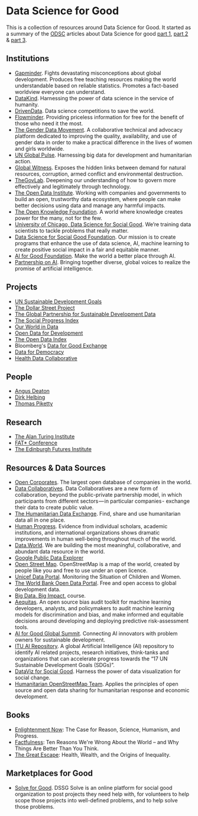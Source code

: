 # Data Science for Good
This is a collection of resources around Data Science for Good. It started as a summary of the [ODSC](http://opendatascience.com/) articles about Data Science for good [part 1](http://opendatascience.com/data-science-for-good-part-1/), [part 2](http://opendatascience.com/data-science-for-good-part-2/) & [part 3](http://opendatascience.com/data-science-for-good-part-3/). 

## Institutions
* [Gapminder](http://gapminder.org/). Fights devastating misconceptions about global development. Produces free teaching resources making the world understandable based on reliable statistics. Promotes a fact-based worldview everyone can understand.
* [DataKind](http://www.datakind.org/). Harnessing the power of data science in the service of humanity.
* [DrivenData](https://www.drivendata.org/). Data science competitions to save the world.
* [Flowminder](http://www.flowminder.org). Providing priceless information for free for the benefit of those who need it the most.
* [The Gender Data Movement](http://www.data2x.org). A collaborative technical and advocacy platform dedicated to improving the quality, availability, and use of gender data in order to make a practical difference in the lives of women and girls worldwide.
* [UN Global Pulse](http://www.unglobalpulse.org/). Harnessing big data for development and humanitarian action.
* [Global Witness](https://www.globalwitness.org). Exposes the hidden links between demand for natural resources, corruption, armed conflict and environmental destruction.
* [TheGovLab](http://www.thegovlab.org). Deepening our understanding of how to govern more effectively and legitimately through technology.
* [The Open Data Institute](http://theodi.org/). Working with companies and governments to build an open, trustworthy data ecosystem, where people can make better decisions using data and manage any harmful impacts.
* [The Open Knowledge Foundation](https://okfn.org). A world where knowledge creates power for the many, not for the few.
* [University of Chicago, Data Science for Social Good](https://dssg.uchicago.edu/). We’re training data scientists to tackle problems that really matter.
* [Data Science for Social Good Foundation](https://www.datascienceforsocialgood.org). Our mission is to create programs that enhance the use of data science, AI, machine learning to create positive social impact in a fair and equitable manner.
* [AI for Good Foundation](https://ai4good.org). Make the world a better place through AI.
* [Partnership on AI](https://www.partnershiponai.org). Bringing together diverse, global voices to realize the promise of artificial intelligence.

## Projects
* [UN Sustainable Development Goals](http://www.un.org/sustainabledevelopment/sustainable-development-goals/)
* [The Dollar Street Project](https://www.gapminder.org/dollar-street)
* [The Global Partnership for Sustainable Development Data](http://www.data4sdgs.org)
* [The Social Progress Index](http://www.socialprogressindex.com)
* [Our World in Data](https://ourworldindata.org/)
* [Open Data for Development](http://od4d.com/)
* [The Open Data Index](https://index.okfn.org)
* Bloomberg's [Data for Good Exchange](https://www.bloomberg.com/company/d4gx/)
* [Data for Democracy](http://datafordemocracy.org)
* [Health Data Collaborative](https://www.healthdatacollaborative.org)

## People
* [Angus Deaton](https://en.wikipedia.org/wiki/Angus_Deaton)
* [Dirk Helbing](https://scholar.google.com/citations?user=ebrNfPAAAAAJ)
* [Thomas Piketty](https://en.wikipedia.org/wiki/Thomas_Piketty)

## Research
* [The Alan Turing Institute](https://www.turing.ac.uk)
* [FAT* Conference](https://www.fatconference.org)
* [The Edinburgh Futures Institute](https://efi.ed.ac.uk)

## Resources & Data Sources
* [Open Corporates](https://opencorporates.com). The largest open database of companies in the world.
* [Data Collaboratives](http://datacollaboratives.org). Data Collaboratives are a new form of collaboration, beyond the public-private partnership model, in which participants from different sectors — in particular companies - exchange their data to create public value.
* [The Humanitarian Data Exchange](https://data.humdata.org). Find, share and use humanitarian data all in one place.
* [Human Progress](https://humanprogress.org). Evidence from individual scholars, academic institutions, and international organizations shows dramatic improvements in human well-being throughout much of the world.
* [Data.World](https://data.world). We are building the most meaningful, collaborative, and abundant data resource in the world.
* [Google Public Data Explorer](https://www.google.com/publicdata/explore)
* [Open Street Map](http://openstreetmap.org). OpenStreetMap is a map of the world, created by people like you and free to use under an open licence.
* [Unicef Data Portal](https://data.unicef.org). Monitoring the Situation of Children and Women.
* [The World Bank Open Data Portal](https://data.worldbank.org). Free and open access to global development data.
* [Big Data. Big Impact.](https://cognitiveclass.ai/socialgood/) course.
* [Aequitas](http://dsapp.uchicago.edu/aequitas/). An open source bias audit toolkit for machine learning developers, analysts, and policymakers to audit machine learning models for discrimination and bias, and make informed and equitable decisions around developing and deploying predictive risk-assessment tools.
* [AI for Good Global Summit](https://aiforgood.itu.int). Connecting AI innovators with problem owners for sustainable development.
* [ITU AI Repository](https://www.itu.int/en/ITU-T/AI/Pages/ai-repository.aspx). A global Artificial Intelligence (AI) repository to identify AI related projects, research initiatives, think-tanks and organizations that can accelerate progress towards the “17 UN Sustainable Development Goals (SDGs)”.
* [DataViz for Social Good](https://www.vizforsocialgood.com). Harness the power of data visualization for social change.
* [Humanitarian OpenStreetMap Team](https://www.hotosm.org). Applies the principles of open source and open data sharing for humanitarian response and economic development.

## Books
* [Enlightenment Now](https://www.goodreads.com/book/show/35696171-enlightenment-now): The Case for Reason, Science, Humanism, and Progress.
* [Factfulness](https://www.goodreads.com/book/show/34890015-factfulness): Ten Reasons We're Wrong About the World – and Why Things Are Better Than You Think.
* [The Great Escape](https://www.goodreads.com/book/show/17942017-the-great-escape): Health, Wealth, and the Origins of Inequality.

<!--
* [The Progress Paradox](https://www.goodreads.com/book/show/191230.The_Progress_Paradox)
* [Infinite Progress](https://www.goodreads.com/book/show/16145206-infinite-progress)
* [The Infinite Resource](https://www.goodreads.com/book/show/16291969-the-infinite-resource)
* [The Rational Optimist](https://www.goodreads.com/book/show/7776209-the-rational-optimist)
* [Utopia for Realists](https://www.goodreads.com/book/show/32856013-utopia-for-realists)
* [The case for Rational Optimism](https://www.goodreads.com/book/show/6447182-the-case-for-rational-optimism)
* [Mass Flourishing](https://www.goodreads.com/book/show/17847857-mass-flourishing)
* [Abundance](https://www.goodreads.com/book/show/13187824-abundance)
* [The Improving State of the World](https://www.goodreads.com/book/show/409789.The_Improving_State_of_the_World)
* [Getting Better](https://www.goodreads.com/book/show/10000613-getting-better)
* [The end of doom](https://www.goodreads.com/book/show/23014684-the-end-of-doom)
* [The Moral Arc](https://www.goodreads.com/book/show/22320454-the-moral-arc)
* [The Big Ratchet](https://www.goodreads.com/book/show/18210755-the-big-ratchet)
* [The Great Surge](https://www.goodreads.com/book/show/25111080-the-great-surge)
* [The Great Convergence](https://www.goodreads.com/book/show/13587141-the-great-convergence)
-->

## Marketplaces for Good
* [Solve for Good](http://solveforgood.org/). DSSG Solve is an online platform for social good organization to post projects they need help with, for volunteers to help scope those projects into well-defined problems, and to help solve those problems.

